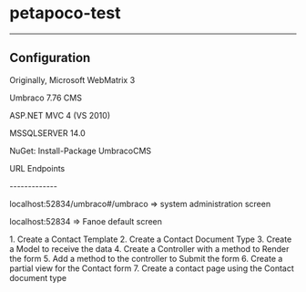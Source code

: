 # petapoco-test

------

Configuration
-------------

Originally, Microsoft WebMatrix 3

Umbraco 7.76 CMS
<p>ASP.NET MVC 4 (VS 2010)
<p>MSSQLSERVER 14.0

NuGet: Install-Package UmbracoCMS
<p>
<p>URL Endpoints
<p>-------------
<p>localhost:52834/umbraco#/umbraco  => system administration screen
<p>
localhost:52834 => Fanoe default screen
<p>
1. Create a Contact Template
2. Create a Contact Document Type
3. Create a Model to receive the data
4. Create a Controller with a method to Render the form
5. Add a method to the controller to Submit the form
6. Create a partial view for the Contact form
7. Create a contact page using the Contact document type

